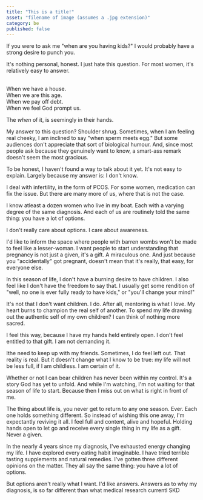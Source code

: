 ```yaml
---
title: "This is a title!"
asset: "filename of image (assumes a .jpg extension)" 
category: be
published: false
---
```



If you were to ask me "when are you having kids?" I would probably have a strong desire to punch you.

It's nothing personal, honest. I just hate this question. For most women, it's relatively easy to answer. 

<br>When we have a house. 
<br>When we are this age. 
<br>When we pay off debt.
<br> When we feel God prompt us.

The _when_ of it, is seemingly in their hands.

My answer to this question? Shoulder shrug. Sometimes, when I am feeling real cheeky, I am inclined to say "when sperm meets egg." But some audiences don't appreciate that sort of biological humour. And, since most people ask because they genuinely want to know, a smart-ass remark doesn't seem the most gracious. 

To be honest, I haven't found a way to talk about it yet. It's not easy to explain. Largely because my answer is: I don't know.

I deal with infertility, in the form of PCOS. For some women, medication can fix the issue. But there are many more of us, where that is not the case. 

I know atleast a dozen women who live in my boat. Each with a varying degree of the same diagnosis. And each of us are routinely told the same thing: you have a lot of options. 

I don't really care about options. I care about awareness. 

I'd like to inform the space where people with barren wombs won't be made to feel like a lesser-woman. I want people to start understanding that pregnancy is not just a given, it's a gift. A miraculous one. And just because you "accidentally" got pregnant, doesn't mean that it's really, that easy, for everyone else.

In this season of life, I don't have a burning desire to have children. I also feel like I don't have the freedom to say that. I usually get some rendition of "well, no one is ever fully ready to have kids," or "you'll change your mind!"

It's not that I don't want children. I do. After all, mentoring is what I love. My heart burns to champion the real self of another. To spend my life drawing out the authentic self of my own children? I can think of nothing more sacred.

I feel this way, because I have my hands held entirely open. I don't feel entitled to that gift. I am not demanding it. 

Ithe need to keep up with my friends. Sometimes, I do feel left out. That reality is real. But it doesn't change what I know to be true: my life will not be less full, if I am childless. I am certain of it. 

Whether or not I can bear children has never been within my control. It's a story God has yet to unfold. And while  I'm watching, I'm not waiting for that season of life to start. Because then I miss out on what is right in front of me.

The thing about life is, you never get to return to any one season. Ever. Each one holds something different. So instead of wishing this one away, I'm expectantly reviving it all. I feel full and content, alive and hopeful. Holding hands open to let go and receive every single thing in my life as a gift. Never a given. 


In the nearly 4 years since my diagnosis, I've exhausted energy changing my life. I have explored every eating habit imaginable. I have tried terrible tasting supplements and natural remedies. I've gotten three different opinions on the matter. They all say the same thing: you have a lot of options.





But options aren't really what I want. I'd like answers. Answers as to why my diagnosis, is so far different than what medical research currentl
SKD
